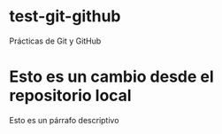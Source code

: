 # test-git-github
Prácticas de Git y GitHub

# Esto es un cambio desde el repositorio local

Esto es un párrafo descriptivo